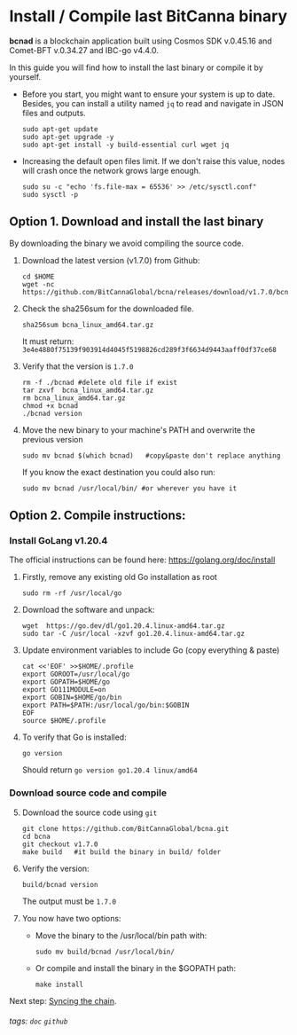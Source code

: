 # Install / Compile last BitCanna binary 
**bcnad** is a blockchain application built using Cosmos SDK v.0.45.16 and Comet-BFT v.0.34.27 and IBC-go v4.4.0.

In this guide you will find how to install the last binary or compile it by yourself.

* Before you start, you might want to ensure your system is up to date. Besides, you can install a utility named `jq` to read and navigate in JSON files and outputs.

    ```
    sudo apt-get update
    sudo apt-get upgrade -y
    sudo apt-get install -y build-essential curl wget jq
    ```
* Increasing the default open files limit.
If we don't raise this value, nodes will crash once the network grows large enough.
    ```
    sudo su -c "echo 'fs.file-max = 65536' >> /etc/sysctl.conf"
    sudo sysctl -p
    ```
## Option 1. Download and install the last binary 
By downloading the binary we avoid compiling the source code.
1. Download the latest version (v1.7.0) from Github:
    ```
    cd $HOME
    wget -nc https://github.com/BitCannaGlobal/bcna/releases/download/v1.7.0/bcna_linux_amd64.tar.gz
    ```
2. Check the sha256sum for the downloaded file. 
    ```
    sha256sum bcna_linux_amd64.tar.gz
    ```
    It must return: `3e4e4880f75139f903914d4045f5198826cd289f3f6634d9443aaff0df37ce68`

3. Verify that the version is `1.7.0`
    ```
    rm -f ./bcnad #delete old file if exist
    tar zxvf  bcna_linux_amd64.tar.gz
    rm bcna_linux_amd64.tar.gz
    chmod +x bcnad
    ./bcnad version
    ```
4. Move the new binary to your machine's PATH and overwrite the previous version
    ```
    sudo mv bcnad $(which bcnad)   #copy&paste don't replace anything
    ```
    If you know the exact destination you could also run: 
    ```
    sudo mv bcnad /usr/local/bin/ #or wherever you have it
    ```

## Option 2. Compile instructions: 
### Install GoLang v1.20.4

The official instructions can be found here: https://golang.org/doc/install

1. Firstly, remove any existing old Go installation as root
    ```
    sudo rm -rf /usr/local/go
    ``` 
2. Download the software and unpack:
    ```
    wget  https://go.dev/dl/go1.20.4.linux-amd64.tar.gz  
    sudo tar -C /usr/local -xzvf go1.20.4.linux-amd64.tar.gz 
    ```
3. Update environment variables to include Go (copy everything & paste)
    ```
    cat <<'EOF' >>$HOME/.profile
    export GOROOT=/usr/local/go
    export GOPATH=$HOME/go
    export GO111MODULE=on
    export GOBIN=$HOME/go/bin
    export PATH=$PATH:/usr/local/go/bin:$GOBIN
    EOF
    source $HOME/.profile
    ```
4. To verify that Go is installed:
    ``` 
    go version
    ```
    Should return `go version go1.20.4 linux/amd64`

### Download source code and compile
5. Download the source code using `git`
    ```
    git clone https://github.com/BitCannaGlobal/bcna.git
    cd bcna
    git checkout v1.7.0
    make build   #it build the binary in build/ folder
    ```
6. Verify the version:
    ```
    build/bcnad version
    ```
    The output must be `1.7.0`

7. You now have two options:
    * Move the binary to the /usr/local/bin path with: 
        ```
        sudo mv build/bcnad /usr/local/bin/
        ```
    * Or compile and install the binary in the $GOPATH path:  
        ```
        make install
        ```
Next step: [Syncing the chain](https://github.com/BitCannaGlobal/bcna/blob/main/README.md#2-Sync-the-chain). 











###### tags: `doc` `github`
